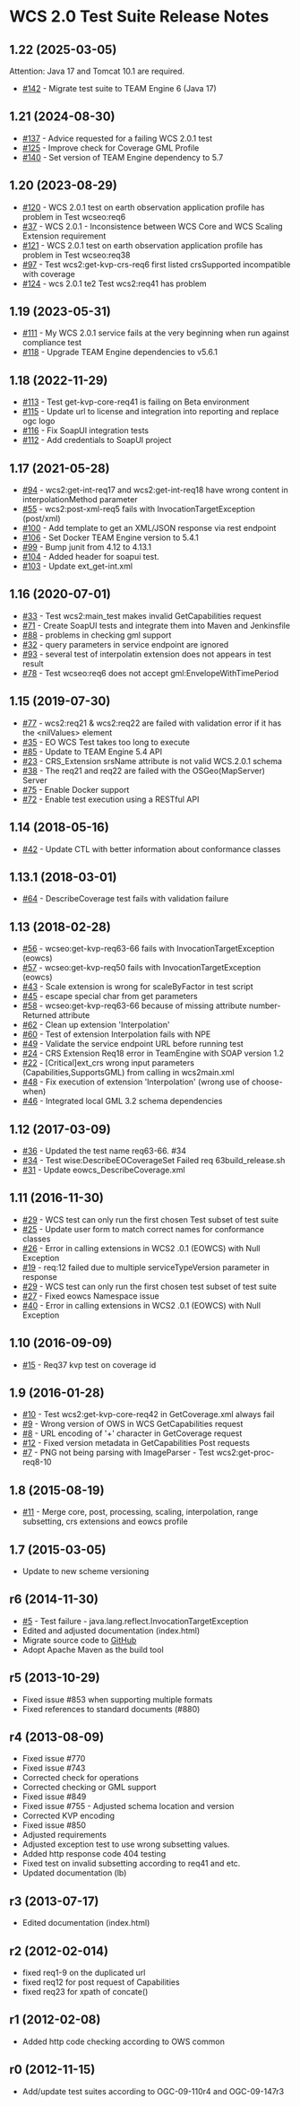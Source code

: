 # WCS 2.0 Test Suite Release Notes

## 1.22 (2025-03-05)

Attention: Java 17 and Tomcat 10.1 are required.

   - [#142](https://github.com/opengeospatial/ets-wcs20/issues/142) - Migrate test suite to TEAM Engine 6 (Java 17)

## 1.21 (2024-08-30)

   - [#137](https://github.com/opengeospatial/ets-wcs20/issues/137) - Advice requested for a failing WCS 2.0.1 test
   - [#125](https://github.com/opengeospatial/ets-wcs20/issues/125) - Improve check for Coverage GML Profile
   - [#140](https://github.com/opengeospatial/ets-wcs20/pull/140) - Set version of TEAM Engine dependency to 5.7

## 1.20 (2023-08-29)

   - [#120](https://github.com/opengeospatial/ets-wcs20/issues/120) - WCS 2.0.1 test on earth observation application profile has problem in Test wcseo:req6
   - [#37](https://github.com/opengeospatial/ets-wcs20/issues/37) - WCS 2.0.1 - Inconsistence between WCS Core and WCS Scaling Extension requirement
   - [#121](https://github.com/opengeospatial/ets-wcs20/issues/121) - WCS 2.0.1 test on earth observation application profile has problem in Test wcseo:req38
   - [#97](https://github.com/opengeospatial/ets-wcs20/issues/97) - Test wcs2:get-kvp-crs-req6 first listed crsSupported incompatible with coverage
   - [#124](https://github.com/opengeospatial/ets-wcs20/issues/124) - wcs 2.0.1 te2 Test wcs2:req41 has problem

## 1.19 (2023-05-31)

   - [#111](https://github.com/opengeospatial/ets-wcs20/issues/111) - My WCS 2.0.1 service fails at the very beginning when run against compliance test
   - [#118](https://github.com/opengeospatial/ets-wcs20/pull/118) - Upgrade TEAM Engine dependencies to v5.6.1

## 1.18 (2022-11-29)

   - [#113](https://github.com/opengeospatial/ets-wcs20/issues/113) - Test get-kvp-core-req41 is failing on Beta environment
   - [#115](https://github.com/opengeospatial/ets-wcs20/pull/115) - Update url to license and integration into reporting and replace ogc logo
   - [#116](https://github.com/opengeospatial/ets-wcs20/pull/116) - Fix SoapUI integration tests
   - [#112](https://github.com/opengeospatial/ets-wcs20/pull/112) - Add credentials to SoapUI project

## 1.17 (2021-05-28)

   - [#94](https://github.com/opengeospatial/ets-wcs20/issues/94) - wcs2:get-int-req17 and wcs2:get-int-req18 have wrong content in interpolationMethod parameter
   - [#55](https://github.com/opengeospatial/ets-wcs20/issues/55) - wcs2:post-xml-req5 fails with InvocationTargetException (post/xml)
   - [#100](https://github.com/opengeospatial/ets-wcs20/issues/100) - Add template to get an XML/JSON response via rest endpoint
   - [#106](https://github.com/opengeospatial/ets-wcs20/pull/106) - Set Docker TEAM Engine version to 5.4.1
   - [#99](https://github.com/opengeospatial/ets-wcs20/pull/99) - Bump junit from 4.12 to 4.13.1
   - [#104](https://github.com/opengeospatial/ets-wcs20/pull/104) - Added header for soapui test.
   - [#103](https://github.com/opengeospatial/ets-wcs20/pull/103) - Update ext_get-int.xml

## 1.16 (2020-07-01)

   - [#33](https://github.com/opengeospatial/ets-wcs20/issues/33) - Test wcs2:main_test makes invalid GetCapabilities request
   - [#71](https://github.com/opengeospatial/ets-wcs20/issues/71) - Create SoapUI tests and integrate them into Maven and Jenkinsfile
   - [#88](https://github.com/opengeospatial/ets-wcs20/issues/88) - problems in checking gml support
   - [#32](https://github.com/opengeospatial/ets-wcs20/issues/32) - query parameters in service endpoint are ignored
   - [#93](https://github.com/opengeospatial/ets-wcs20/issues/93) - several test of interpolatin extension does not appears in test result
   - [#78](https://github.com/opengeospatial/ets-wcs20/issues/78) - Test wcseo:req6 does not accept gml:EnvelopeWithTimePeriod

## 1.15 (2019-07-30)

   - [#77](https://github.com/opengeospatial/ets-wcs20/issues/77) - wcs2:req21 & wcs2:req22 are failed with validation error if it has the \<nilValues\> element
   - [#35](https://github.com/opengeospatial/ets-wcs20/issues/35) - EO WCS Test takes too long to execute
   - [#85](https://github.com/opengeospatial/ets-wcs20/issues/85) - Update to TEAM Engine 5.4 API
   - [#23](https://github.com/opengeospatial/ets-wcs20/issues/23) - CRS_Extension srsName attribute is not valid WCS.2.0.1 schema
   - [#38](https://github.com/opengeospatial/ets-wcs20/issues/38) - The req21 and req22 are failed with the OSGeo(MapServer) Server
   - [#75](https://github.com/opengeospatial/ets-wcs20/issues/75) - Enable Docker support
   - [#72](https://github.com/opengeospatial/ets-wcs20/issues/72) - Enable test execution using a RESTful API

## 1.14 (2018-05-16)

   - [#42](https://github.com/opengeospatial/ets-wcs20/issues/42) - Update CTL with better information about conformance classes

## 1.13.1 (2018-03-01)

   - [#64](https://github.com/opengeospatial/ets-wcs20/issues/64) - DescribeCoverage test fails with validation failure

## 1.13 (2018-02-28)

   - [#56](https://github.com/opengeospatial/ets-wcs20/issues/56) - wcseo:get-kvp-req63-66 fails with InvocationTargetException (eowcs)
   - [#57](https://github.com/opengeospatial/ets-wcs20/issues/57) - wcseo:get-kvp-req50 fails with InvocationTargetException (eowcs)
   - [#43](https://github.com/opengeospatial/ets-wcs20/issues/43) - Scale extension is wrong for scaleByFactor in test script
   - [#45](https://github.com/opengeospatial/ets-wcs20/issues/45) - escape special char from get parameters
   - [#58](https://github.com/opengeospatial/ets-wcs20/issues/58) - wcseo:get-kvp-req63-66 because of missing attribute number-Returned attribute
   - [#62](https://github.com/opengeospatial/ets-wcs20/issues/62) - Clean up extension 'Interpolation'
   - [#60](https://github.com/opengeospatial/ets-wcs20/issues/60) - Test of extension Interpolation fails with NPE
   - [#49](https://github.com/opengeospatial/ets-wcs20/issues/49) - Validate the service endpoint URL before running test
   - [#24](https://github.com/opengeospatial/ets-wcs20/issues/24) - CRS Extension Req18 error in TeamEngine with SOAP version 1.2
   - [#22](https://github.com/opengeospatial/ets-wcs20/issues/22) - [Critical]ext_crs wrong input parameters (Capabilities,SupportsGML) from calling in wcs2main.xml
   - [#48](https://github.com/opengeospatial/ets-wcs20/pull/48) - Fix execution of extension 'Interpolation' (wrong use of choose-when)
   - [#46](https://github.com/opengeospatial/ets-wcs20/pull/46) - Integrated local GML 3.2 schema dependencies

## 1.12 (2017-03-09)
 
   - [#36](https://github.com/opengeospatial/ets-wcs20/issues/36) - Updated the test name req63-66. #34 
   - [#34](https://github.com/opengeospatial/ets-wcs20/issues/34) - Test wise:DescribeEOCoverageSet Failed req 63build_release.sh
   -  [#31](https://github.com/opengeospatial/ets-wcs20/issues/31) - Update eowcs_DescribeCoverage.xml

## 1.11 (2016-11-30)

  - [#29](https://github.com/opengeospatial/ets-wcs20/issues/29) - WCS test can only run the first chosen Test subset of test suite
  -  [#25](https://github.com/opengeospatial/ets-wcs20/issues/25) - Update user form to match correct names for conformance classes
  -  [#26](https://github.com/opengeospatial/ets-wcs20/issues/26) - Error in calling extensions in WCS2 .0.1 (EOWCS) with Null Exception
  -  [#19](https://github.com/opengeospatial/ets-wcs20/issues/19) - req:12 failed due to multiple serviceTypeVersion parameter in response
  -  [#29](https://github.com/opengeospatial/ets-wcs20/issues/29) - WCS test can only run the first chosen test subset of test suite
  - [#27](https://github.com/opengeospatial/ets-wcs20/issues/27) - Fixed eowcs Namespace issue
  - [#40](https://github.com/opengeospatial/ets-wcs20/issues/40) - Error in calling extensions in WCS2 .0.1 (EOWCS) with Null Exception
  
## 1.10 (2016-09-09)

  - [#15](https://github.com/opengeospatial/ets-wcs20/issues/15) -  Req37 kvp test on coverage id


## 1.9 (2016-01-28)

  - [#10](https://github.com/opengeospatial/ets-wcs20/issues/10) - Test wcs2:get-kvp-core-req42 in GetCoverage.xml always fail
  - [#9](https://github.com/opengeospatial/ets-wcs20/issues/9) - Wrong version of OWS in WCS GetCapabilities request
  - [#8](https://github.com/opengeospatial/ets-wcs20/issues/8) - URL encoding of '+' character in GetCoverage request
  - [#12](https://github.com/opengeospatial/ets-wcs20/issues/12) - Fixed version metadata in GetCapabilities Post requests
  - [#7](https://github.com/opengeospatial/ets-wcs20/issues/7) - PNG not being parsing with ImageParser - Test wcs2:get-proc-req8-10


## 1.8 (2015-08-19)

  - [#11](https://github.com/opengeospatial/ets-wcs20/issues/11) - Merge core, post, processing, scaling, interpolation, range subsetting, crs extensions and eowcs profile

## 1.7 (2015-03-05)

- Update to new scheme versioning

## r6 (2014-11-30)

- [#5](https://github.com/opengeospatial/ets-wcs20/issues/5) - Test failure - java.lang.reflect.InvocationTargetException
- Edited and adjusted documentation (index.html)
- Migrate source code to [GitHub](https://github.com/opengeospatial/ets-wcs20)
- Adopt Apache Maven as the build tool

## r5 (2013-10-29) 

- Fixed issue #853 when supporting multiple formats
- Fixed references to standard documents (#880)

## r4 (2013-08-09)

- Fixed issue #770
- Fixed issue #743
- Corrected check for operations
- Corrected checking or GML support
- Fixed issue #849
- Fixed issue #755 - Adjusted schema location and version
- Corrected KVP encoding
- Fixed issue #850
- Adjusted requirements  
- Adjusted exception test to use wrong subsetting values.
- Added http response code 404 testing
- Fixed test on invalid subsetting according to req41 and etc.
- Updated documentation (lb)

## r3 (2013-07-17)

- Edited documentation (index.html)

## r2 (2012-02-014)

- fixed req1-9 on the duplicated url
- fixed req12 for post request of Capabilities
- fixed req23 for xpath of concate()

## r1 (2012-02-08)
- Added http code checking according to OWS common

## r0 (2012-11-15)
- Add/update test suites according to OGC-09-110r4 and OGC-09-147r3
